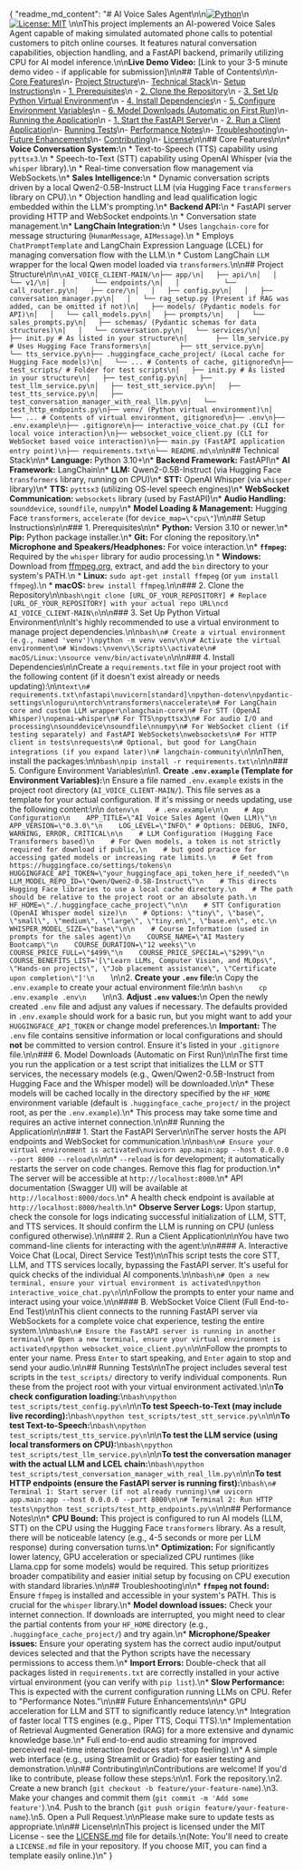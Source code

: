 {
  "readme_md_content": "# AI Voice Sales Agent\n\n[![Python](https://img.shields.io/badge/Python-3.10+-blue.svg)](https://www.python.org/downloads/)\n[![License: MIT](https://img.shields.io/badge/License-MIT-yellow.svg)](https://opensource.org/licenses/MIT) <!-- Choose your license -->\n\nThis project implements an AI-powered Voice Sales Agent capable of making simulated automated phone calls to potential customers to pitch online courses. It features natural conversation capabilities, objection handling, and a FastAPI backend, primarily utilizing CPU for AI model inference.\n\n**Live Demo Video:** [Link to your 3-5 minute demo video - if applicable for submission]\n\n## Table of Contents\n\n- [Core Features](#core-features)\n- [Project Structure](#project-structure)\n- [Technical Stack](#technical-stack)\n- [Setup Instructions](#setup-instructions)\n  - [1. Prerequisites](#1-prerequisites)\n  - [2. Clone the Repository](#2-clone-the-repository)\n  - [3. Set Up Python Virtual Environment](#3-set-up-python-virtual-environment)\n  - [4. Install Dependencies](#4-install-dependencies)\n  - [5. Configure Environment Variables](#5-configure-environment-variables)\n  - [6. Model Downloads (Automatic on First Run)](#6-model-downloads-automatic-on-first-run)\n- [Running the Application](#running-the-application)\n  - [1. Start the FastAPI Server](#1-start-the-fastapi-server)\n  - [2. Run a Client Application](#2-run-a-client-application)\n- [Running Tests](#running-tests)\n- [Performance Notes](#performance-notes)\n- [Troubleshooting](#troubleshooting)\n- [Future Enhancements](#future-enhancements)\n- [Contributing](#contributing)\n- [License](#license)\n\n## Core Features\n\n*   **Voice Conversation System:**\n    *   Text-to-Speech (TTS) capability using `pyttsx3`.\n    *   Speech-to-Text (STT) capability using OpenAI Whisper (via the `whisper` library).\n    *   Real-time conversation flow management via WebSockets.\n*   **Sales Intelligence:**\n    *   Dynamic conversation scripts driven by a local Qwen2-0.5B-Instruct LLM (via Hugging Face `transformers` library on CPU).\n    *   Objection handling and lead qualification logic embedded within the LLM's prompting.\n*   **Backend API:**\n    *   FastAPI server providing HTTP and WebSocket endpoints.\n    *   Conversation state management.\n*   **LangChain Integration:**\n    *   Uses `langchain-core` for message structuring (`HumanMessage`, `AIMessage`).\n    *   Employs `ChatPromptTemplate` and LangChain Expression Language (LCEL) for managing conversation flow with the LLM.\n    *   Custom LangChain `LLM` wrapper for the local Qwen model loaded via `transformers`.\n\n## Project Structure\n\n```\nAI_VOICE_CLIENT-MAIN/\n├── app/\n│   ├── api/\n│   │   └── v1/\n│   │       └── endpoints/\n│   │           └── call_router.py\n│   ├── core/\n│   │   ├── config.py\n│   │   ├── conversation_manager.py\n│   │   └── rag_setup.py (Present if RAG was added, can be omitted if not)\n│   ├── models/ (Pydantic models for API)\n│   │   └── call_models.py\n│   ├── prompts/\n│   │   └── sales_prompts.py\n│   ├── schemas/ (Pydantic schemas for data structures)\n│   │   └── conversation.py\n│   └── services/\n│       ├── init.py # As listed in your structure\n│       ├── llm_service.py # Uses Hugging Face Transformers\n│       ├── stt_service.py\n│       └── tts_service.py\n├── .huggingface_cache_project/ (Local cache for Hugging Face models)\n│   └── ... # Contents of cache, gitignored\n├── test_scripts/ # Folder for test scripts\n│   ├── init.py # As listed in your structure\n│   ├── test_config.py\n│   ├── test_llm_service.py\n│   ├── test_stt_service.py\n│   ├── test_tts_service.py\n│   ├── test_conversation_manager_with_real_llm.py\n│   └── test_http_endpoints.py\n├── venv/ (Python virtual environment)\n│   └── ... # Contents of virtual environment, gitignored\n├── .env\n├── .env.example\n├── .gitignore\n├── interactive_voice_chat.py (CLI for local voice interaction)\n├── websocket_voice_client.py (CLI for WebSocket based voice interaction)\n├── main.py (FastAPI application entry point)\n├── requirements.txt\n└── README.md\n```\n\n## Technical Stack\n\n*   **Language:** Python 3.10+\n*   **Backend Framework:** FastAPI\n*   **AI Framework:** LangChain\n*   **LLM:** Qwen2-0.5B-Instruct (via Hugging Face `transformers` library, running on CPU)\n*   **STT:** OpenAI Whisper (via `whisper` library)\n*   **TTS:** `pyttsx3` (utilizing OS-level speech engines)\n*   **WebSocket Communication:** `websockets` library (used by FastAPI)\n*   **Audio Handling:** `sounddevice`, `soundfile`, `numpy`\n*   **Model Loading & Management:** Hugging Face `transformers`, `accelerate` (for `device_map=\"cpu\"`)\n\n## Setup Instructions\n\n### 1. Prerequisites\n\n*   **Python:** Version 3.10 or newer.\n*   **Pip:** Python package installer.\n*   **Git:** For cloning the repository.\n*   **Microphone and Speakers/Headphones:** For voice interaction.\n*   **`ffmpeg`:** Required by the `whisper` library for audio processing.\n    *   **Windows:** Download from [ffmpeg.org](https://ffmpeg.org/download.html), extract, and add the `bin` directory to your system's PATH.\n    *   **Linux:** `sudo apt-get install ffmpeg` (or `yum install ffmpeg`).\n    *   **macOS:** `brew install ffmpeg`.\n\n### 2. Clone the Repository\n\n```bash\ngit clone [URL_OF_YOUR_REPOSITORY] # Replace [URL_OF_YOUR_REPOSITORY] with your actual repo URL\ncd AI_VOICE_CLIENT-MAIN\n```\n\n### 3. Set Up Python Virtual Environment\n\nIt's highly recommended to use a virtual environment to manage project dependencies.\n\n```bash\n# Create a virtual environment (e.g., named 'venv')\npython -m venv venv\n\n# Activate the virtual environment\n# Windows:\nvenv\\Scripts\\activate\n# macOS/Linux:\nsource venv/bin/activate\n```\n\n### 4. Install Dependencies\n\nCreate a `requirements.txt` file in your project root with the following content (if it doesn't exist already or needs updating):\n\n```text\n# requirements.txt\nfastapi\nuvicorn[standard]\npython-dotenv\npydantic-settings\nloguru\ntorch\ntransformers\naccelerate\n# For LangChain core and custom LLM wrapper\nlangchain-core\n# For STT (OpenAI Whisper)\nopenai-whisper\n# For TTS\npyttsx3\n# For audio I/O and processing\nsounddevice\nsoundfile\nnumpy\n# For WebSocket client (if testing separately) and FastAPI WebSockets\nwebsockets\n# For HTTP client in tests\nrequests\n# Optional, but good for LangChain integrations (if you expand later)\n# langchain-community\n```\n\nThen, install the packages:\n\n```bash\npip install -r requirements.txt\n```\n\n### 5. Configure Environment Variables\n\n1.  **Create `.env.example` (Template for Environment Variables):**\n    Ensure a file named `.env.example` exists in the project root directory (`AI_VOICE_CLIENT-MAIN/`). This file serves as a template for your actual configuration. If it's missing or needs updating, use the following content:\n\n    ```dotenv\n    # .env.example\n\n    # App Configuration\n    APP_TITLE=\"AI Voice Sales Agent (Qwen LLM)\"\n    APP_VERSION=\"0.3.0\"\n    LOG_LEVEL=\"INFO\" # Options: DEBUG, INFO, WARNING, ERROR, CRITICAL\n\n    # LLM Configuration (Hugging Face Transformers based)\n    # For Qwen models, a token is not strictly required for download if public,\n    # but good practice for accessing gated models or increasing rate limits.\n    # Get from https://huggingface.co/settings/tokens\n    HUGGINGFACE_API_TOKEN=\"your_huggingface_api_token_here_if_needed\"\n    LLM_MODEL_REPO_ID=\"Qwen/Qwen2-0.5B-Instruct\"\n    # This directs Hugging Face libraries to use a local cache directory.\n    # The path should be relative to the project root or an absolute path.\n    HF_HOME=\"./.huggingface_cache_project\"\n\n    # STT Configuration (OpenAI Whisper model size)\n    # Options: \"tiny\", \"base\", \"small\", \"medium\", \"large\", \"tiny.en\", \"base.en\", etc.\n    WHISPER_MODEL_SIZE=\"base\"\n\n    # Course Information (used in prompts for the sales agent)\n    COURSE_NAME=\"AI Mastery Bootcamp\"\n    COURSE_DURATION=\"12 weeks\"\n    COURSE_PRICE_FULL=\"$499\"\n    COURSE_PRICE_SPECIAL=\"$299\"\n    COURSE_BENEFITS_LIST='[\"Learn LLMs, Computer Vision, and MLOps\", \"Hands-on projects\", \"Job placement assistance\", \"Certificate upon completion\"]'\n    ```\n\n2.  **Create your `.env` file:**\n    Copy the `.env.example` to create your actual environment file:\n\n    ```bash\n    cp .env.example .env\n    ```\n\n3.  **Adjust `.env` values:**\n    Open the newly created `.env` file and adjust any values if necessary. The defaults provided in `.env.example` should work for a basic run, but you might want to add your `HUGGINGFACE_API_TOKEN` or change model preferences.\n    **Important:** The `.env` file contains sensitive information or local configurations and should **not** be committed to version control. Ensure it's listed in your `.gitignore` file.\n\n### 6. Model Downloads (Automatic on First Run)\n\nThe first time you run the application or a test script that initializes the LLM or STT services, the necessary models (e.g., Qwen/Qwen2-0.5B-Instruct from Hugging Face and the Whisper model) will be downloaded.\n\n*   These models will be cached locally in the directory specified by the `HF_HOME` environment variable (default is `.huggingface_cache_project/` in the project root, as per the `.env.example`).\n*   This process may take some time and requires an active internet connection.\n\n## Running the Application\n\n### 1. Start the FastAPI Server\n\nThe server hosts the API endpoints and WebSocket for communication.\n\n```bash\n# Ensure your virtual environment is activated\nuvicorn app.main:app --host 0.0.0.0 --port 8000 --reload\n```\n\n*   `--reload` is for development; it automatically restarts the server on code changes. Remove this flag for production.\n*   The server will be accessible at `http://localhost:8000`.\n*   API documentation (Swagger UI) will be available at `http://localhost:8000/docs`.\n*   A health check endpoint is available at `http://localhost:8000/health`.\n*   **Observe Server Logs:** Upon startup, check the console for logs indicating successful initialization of LLM, STT, and TTS services. It should confirm the LLM is running on CPU (unless configured otherwise).\n\n### 2. Run a Client Application\n\nYou have two command-line clients for interacting with the agent:\n\n#### A. Interactive Voice Chat (Local, Direct Service Test)\n\nThis script tests the core STT, LLM, and TTS services locally, bypassing the FastAPI server. It's useful for quick checks of the individual AI components.\n\n```bash\n# Open a new terminal, ensure your virtual environment is activated\npython interactive_voice_chat.py\n```\n\nFollow the prompts to enter your name and interact using your voice.\n\n#### B. WebSocket Voice Client (Full End-to-End Test)\n\nThis client connects to the running FastAPI server via WebSockets for a complete voice chat experience, testing the entire system.\n\n```bash\n# Ensure the FastAPI server is running in another terminal\n# Open a new terminal, ensure your virtual environment is activated\npython websocket_voice_client.py\n```\n\nFollow the prompts to enter your name. Press `Enter` to start speaking, and `Enter` again to stop and send your audio.\n\n## Running Tests\n\nThe project includes several test scripts in the `test_scripts/` directory to verify individual components. Run these from the project root with your virtual environment activated.\n\n**To check configuration loading:**\n```bash\npython test_scripts/test_config.py\n```\n\n**To test Speech-to-Text (may include live recording):**\n```bash\npython test_scripts/test_stt_service.py\n```\n\n**To test Text-to-Speech:**\n```bash\npython test_scripts/test_tts_service.py\n```\n\n**To test the LLM service (using local transformers on CPU):**\n```bash\npython test_scripts/test_llm_service.py\n```\n\n**To test the conversation manager with the actual LLM and LCEL chain:**\n```bash\npython test_scripts/test_conversation_manager_with_real_llm.py\n```\n\n**To test HTTP endpoints (ensure the FastAPI server is running first):**\n```bash\n# Terminal 1: Start server (if not already running)\n# uvicorn app.main:app --host 0.0.0.0 --port 8000\n\n# Terminal 2: Run HTTP tests\npython test_scripts/test_http_endpoints.py\n```\n\n## Performance Notes\n\n*   **CPU Bound:** This project is configured to run AI models (LLM, STT) on the CPU using the Hugging Face `transformers` library. As a result, there will be noticeable latency (e.g., 4-5 seconds or more per LLM response) during conversation turns.\n*   **Optimization:** For significantly lower latency, GPU acceleration or specialized CPU runtimes (like Llama.cpp for some models) would be required. This setup prioritizes broader compatibility and easier initial setup by focusing on CPU execution with standard libraries.\n\n## Troubleshooting\n\n*   **`ffmpeg` not found:** Ensure `ffmpeg` is installed and accessible in your system's PATH. This is crucial for the `whisper` library.\n*   **Model download issues:** Check your internet connection. If downloads are interrupted, you might need to clear the partial contents from your `HF_HOME` directory (e.g., `.huggingface_cache_project/`) and try again.\n*   **Microphone/Speaker issues:** Ensure your operating system has the correct audio input/output devices selected and that the Python scripts have the necessary permissions to access them.\n*   **Import Errors:** Double-check that all packages listed in `requirements.txt` are correctly installed in your active virtual environment (you can verify with `pip list`).\n*   **Slow Performance:** This is expected with the current configuration running LLMs on CPU. Refer to \"Performance Notes.\"\n\n## Future Enhancements\n\n*   GPU acceleration for LLM and STT to significantly reduce latency.\n*   Integration of faster local TTS engines (e.g., Piper TTS, Coqui TTS).\n*   Implementation of Retrieval Augmented Generation (RAG) for a more extensive and dynamic knowledge base.\n*   Full end-to-end audio streaming for improved perceived real-time interaction (reduces start-stop feeling).\n*   A simple web interface (e.g., using Streamlit or Gradio) for easier testing and demonstration.\n\n## Contributing\n\nContributions are welcome! If you'd like to contribute, please follow these steps:\n\n1.  Fork the repository.\n2.  Create a new branch (`git checkout -b feature/your-feature-name`).\n3.  Make your changes and commit them (`git commit -m 'Add some feature'`).\n4.  Push to the branch (`git push origin feature/your-feature-name`).\n5.  Open a Pull Request.\n\nPlease make sure to update tests as appropriate.\n\n## License\n\nThis project is licensed under the MIT License - see the [LICENSE.md](LICENSE.md) file for details.\n(Note: You'll need to create a `LICENSE.md` file in your repository. If you choose MIT, you can find a template easily online.)\n"
}